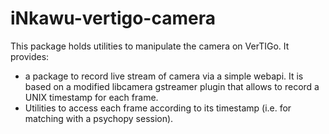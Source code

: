 # iNkawu-vertigo-camera

This package holds utilities to manipulate the camera on VerTIGo. It provides:

* a package to record live stream of camera via a simple webapi. It is based on
  a modified libcamera gstreamer plugin that allows to record a UNIX timestamp
  for each frame.
* Utilities to access each frame according to its timestamp (i.e. for matching
  with a psychopy session).
